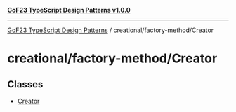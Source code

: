 [**GoF23 TypeScript Design Patterns v1.0.0**](../../../README.md)

***

[GoF23 TypeScript Design Patterns](../../../README.md) / creational/factory-method/Creator

# creational/factory-method/Creator

## Classes

- [Creator](classes/Creator.md)
